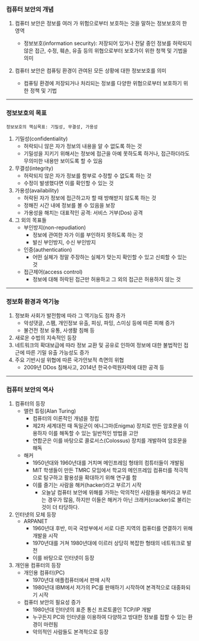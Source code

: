 ### 컴퓨터 보안의 개념

1. 컴퓨터 보안은 정보를 여러 가 위험으로부터 보호하는 것을 말하는 정보보호의 한 영역

   - 정보보호(information security): 저장되어 있거나 전달 중인 정보를 허락되지 않은 접근, 수정, 훼손, 유출 등의 위협으로부터 보호가이 위한 청책 및
     기법을 의미

2. 컴퓨터 보안은 컴퓨팅 환경이 관여된 모든 상황에 대한 정보보호를 의미

   - 컴퓨팅 환경에 저장되거나 처리되는 정보를 다양한 위협으로부터 보호하기 위한 정책 및 기법

---

### 정보보호의 목표

```
정보보호의 핵심목표: 기밀성, 무결성, 가용성
```

1. 기밀성(confidentiality)
   - 허락되니 않은 자가 정보의 내용을 알 수 없도록 하는 것
   - 기밀성을 지키기 위해서는 정보에 접근을 아예 못하도록 하거나, 접근하더라도 무의미한 내용만 보이도록 할 수 있음
2. 무결성(integrity)
   - 허락되지 않은 자가 정보를 함부로 수정할 수 없도록 하는 것
   - 수정이 발생했다면 이를 확인할 수 있는 것
3. 가용성(availability)
   - 허락된 자가 정보에 접근하고자 할 때 방해받지 않도록 하는 것
   - 정해진 시간 내에 정보를 볼 수 있음을 보장
   - 가용성을 해치는 대표적인 공격: 서비스 거부(Dos) 공격
4. 그 외의 목표들
   - 부인방지(non-repudiation)
     - 정보에 관여한 자가 이를 부인하지 못하도록 하는 것
     - 발신 부인방지, 수신 부인방지
   - 인증(authentication)
     - 어떤 실체가 정말 주장하는 실체가 맞는지 확인할 수 있고 신뢰할 수 있는 것
   - 접근제어(access control)
     - 정보에 대해 허락된 접근만 허용하고 그 외의 접근은 허용하지 않는 것

---

### 정보화 환경과 역기능

1. 정보화 사회가 발전함에 따라 그 역기능도 점차 증가
   - 악성댓글, 스팸, 개인정보 유출, 피싱, 파밍, 스미싱 등에 따른 피해 증가
   - 불건전 정보 유통, 사생활 침해 등
2. 새로운 수법의 지속적인 등장
3. 네트워크의 확대보급에 따라 정보 교환 및 공유로 인하여 정보에 대한 불법적인 접근에 따른 기밀 유출 가능성도 증가
4. 주요 기반시설 위협에 따른 국가안보적 측면의 위협
   - 2009년 DDos 침해사고, 2014년 한국수력원자력에 대한 공격 등

---

### 컴퓨터 보안의 역사

1. 컴퓨터의 등장
   - 앨런 튜링(Alan Turing)
     - 컴퓨터의 이론적인 개념을 정립
     - 제2차 세계대전 때 독일군이 에니그마(Enigma) 장치로 만든 암호문을 이용하자 이를 해독할 수 있는 일반적인 방법을 고안
     - 연합군은 이를 바탕으로 콜로서스(Colossus) 장치를 개발하여 암호문을 해독
   - 해커
     - 1950년대와 1960년대를 거치며 메인프레임 형태의 컴튜터들이 개발됨
     - MIT 학생들이 만든 TMRC 모임에서 학교의 메인프레임 컴퓨터를 적극적으로 탐구하고 활용성을 확대하기 위해 연구를 함
     - 이를 즐기는 사람을 해커(hacker)라고 부르기 시작
       - 오늘날 컴퓨터 보안에 위해를 가하는 악의적인 사람들을 해커라고 부르는 경우가 많음, 하지만 이들은 해커가 아닌 크래커(cracker)로 불리는 것이 더 타당하다.
2. 인터넷의 모체 등장
   - ARPANET
     - 1960년대 후반, 미국 국방부에서 서로 다른 지역의 컴퓨터를 연결하기 위해 개발을 시작
     - 1970년대를 거쳐 1980년대에 이르러 상당히 복잡한 형태의 네트워크로 발전
     - 이를 바탕으로 인터넷이 등장
3. 개인용 컴퓨터의 등장
   - 개인용 컴퓨터(PC)
     - 1970년대 애플컴퓨터에서 판매 시작
     - 1980년대 IBM에서 저가의 PC를 판매하기 시작하여 본격적으로 대중화되기 시작
   - 컴퓨터 보안의 필요성 증가
     - 1980년대 인터넷의 표준 통신 프로토콜인 TCP/IP 개발
     - 누구든지 PC와 인터넷을 이용하여 다양하고 방대한 정보를 접할 수 있는 환경이 마련됨
     - 악의적인 사람들도 본격적으로 등장
